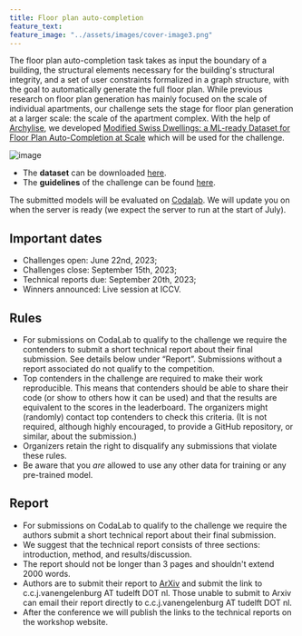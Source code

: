 ```yaml
---
title: Floor plan auto-completion
feature_text: 
feature_image: "../assets/images/cover-image3.png"
---
```


The floor plan auto-completion task takes as input the boundary of a building, the structural elements necessary for the building's structural integrity, and a set of user constraints formalized in a graph structure, with the goal to automatically generate the full floor plan. While previous research on floor plan generation has mainly focused on the scale of individual apartments, our challenge sets the stage for floor plan generation at a larger scale: the scale of the apartment complex. With the help of [Archylise](https://www.archilyse.com/), we developed [Modified Swiss Dwellings: a ML-ready Dataset for Floor Plan Auto-Completion at Scale](https://data.4tu.nl/datasets/e1d89cb5-6872-48fc-be63-aadd687ee6f9) which will be used for the challenge.

![image](https://github.com/cvaad-workshop/cvaad-workshop.github.io/assets/40263235/6b9d3d60-9589-4434-8b74-55752f67acec)

- The **dataset** can be downloaded [here](https://data.4tu.nl/datasets/e1d89cb5-6872-48fc-be63-aadd687ee6f9).
- The **guidelines** of the challenge can be found [here](https://github.com/cvaad-workshop/iccv23-challenge).

The submitted models will be evaluated on [Codalab](https://codalab.org/). We will update you on when the server is ready (we expect the server to run at the start of July).

## Important dates
- Challenges open: June 22nd, 2023;
- Challenges close: September 15th, 2023;
- Technical reports due: September 20th, 2023;
- Winners announced: Live session at ICCV.

## Rules
- For submissions on CodaLab to qualify to the challenge we require the contenders to submit a short technical report about their final submission. See details below under “Report”. Submissions without a report associated do not qualify to the competition.
- Top contenders in the challenge are required to make their work reproducible. This means that contenders should be able to share their code (or show to others how it can be used) and that the results are equivalent to the scores in the leaderboard. The organizers might (randomly) contact top contenders to check this criteria. (It is not required, although highly encouraged, to provide a GitHub repository, or similar, about the submission.)
- Organizers retain the right to disqualify any submissions that violate these rules.
- Be aware that you _are_ allowed to use any other data for training or any pre-trained model.

## Report
- For submissions on CodaLab to qualify to the challenge we require the authors submit a short technical report about their final submission.
- We suggest that the technical report consists of three sections: introduction, method, and results/discussion.
- The report should not be longer than 3 pages and shouldn't extend 2000 words.
- Authors are to submit their report to [ArXiv](https://arxiv.org/) and submit the link to c.c.j.vanengelenburg AT tudelft DOT nl. Those unable to submit to Arxiv can email their report directly to c.c.j.vanengelenburg AT tudelft DOT nl.
- After the conference we will publish the links to the technical reports on the workshop website.
